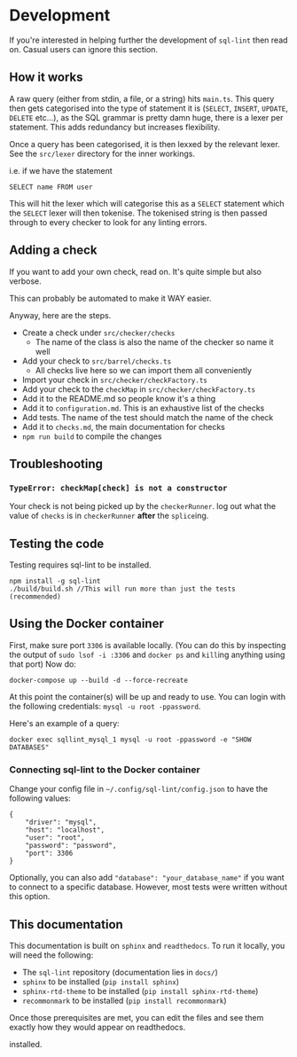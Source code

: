 # Development

If you're interested in helping further the development of `sql-lint` then read
on. Casual users can ignore this section.

## How it works

A raw query (either from stdin, a file, or a string) hits `main.ts`.
This query then gets categorised into the type of statement it is (`SELECT`,
`INSERT`, `UPDATE`, `DELETE` etc...), as the SQL grammar is pretty damn huge, there is
a lexer per statement. This adds redundancy but increases flexibility.

Once a query has been categorised, it is then lexxed by the relevant lexer. See the
`src/lexer` directory for the inner workings.

i.e. if we have the statement

```
SELECT name FROM user
```

This will hit the lexer which will categorise this as a `SELECT` statement which
the `SELECT` lexer will then tokenise. The tokenised string is then
passed through to every checker to look for any linting errors.


## Adding a check

If you want to add your own check, read on. It's quite simple but also verbose.

This can probably be automated to make it WAY easier.

Anyway, here are the steps.

- Create a check under `src/checker/checks`
    - The name of the class is also the name of the checker so name it well
- Add your check to `src/barrel/checks.ts`
    - All checks live here so we can import them all conveniently
- Import your check in `src/checker/checkFactory.ts`
- Add your check to the `checkMap` in `src/checker/checkFactory.ts`
- Add it to the README.md so people know it's a thing
- Add it to `configuration.md`. This is an exhaustive list of the checks
- Add tests. The name of the test should match the name of the check
- Add it to `checks.md`, the main documentation for checks
- `npm run build` to compile the changes

## Troubleshooting

### `TypeError: checkMap[check] is not a constructor`

Your check is not being picked up by the `checkerRunner`. log out what the value
of `checks` is in `checkerRunner` **after** the `splice`ing.

## Testing the code

Testing requires sql-lint to be installed.

```
npm install -g sql-lint
./build/build.sh //This will run more than just the tests (recommended)
```

## Using the Docker container

First, make sure port `3306` is available locally.  (You can do this by
inspecting the output of `sudo lsof -i :3306` and `docker ps` and `kill`ing
anything using that port) Now do:

```
docker-compose up --build -d --force-recreate
```

At this point the container(s) will be up and ready to use.  You can login with
the following credentials: `mysql -u root -ppassword`.

Here's an example of a query:

```
docker exec sqllint_mysql_1 mysql -u root -ppassword -e "SHOW DATABASES"
```

### Connecting sql-lint to the Docker container

Change your config file in `~/.config/sql-lint/config.json` to have the following values:

```
{
    "driver": "mysql",
    "host": "localhost",
    "user": "root",
    "password": "password",
    "port": 3306
}
```

Optionally, you can also add `"database": "your_database_name"` if you want to connect 
to a specific database. However, most tests were written without this option.

## This documentation

This documentation is built on `sphinx` and `readthedocs`. To run it locally,
you will need the following:

- The `sql-lint` repository (documentation lies in `docs/`)
- `sphinx` to be installed (`pip install sphinx`)
- `sphinx-rtd-theme` to be installed (`pip install sphinx-rtd-theme`)
- `recommonmark` to be installed (`pip install recommonmark`)

Once those prerequisites are met, you can edit the files and see them exactly
how they would appear on readthedocs.


installed. 
